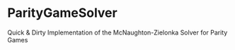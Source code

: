 ParityGameSolver
================

Quick &amp; Dirty Implementation of the McNaughton-Zielonka Solver for Parity Games
